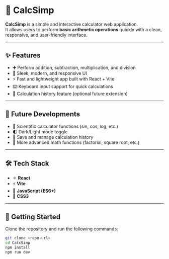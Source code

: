 # 🧮 CalcSimp  

**CalcSimp** is a simple and interactive calculator web application.  
It allows users to perform **basic arithmetic operations** quickly with a clean, responsive, and user-friendly interface.  

---

## ✨ Features  
- ➕ Perform addition, subtraction, multiplication, and division  
- 🎨 Sleek, modern, and responsive UI  
- ⚡ Fast and lightweight app built with React + Vite  
- ⌨️ Keyboard input support for quick calculations  
- 📝 Calculation history feature (optional future extension)  

---

## 🚀 Future Developments  
- 🧠 Scientific calculator functions (sin, cos, log, etc.)  
- 🌓 Dark/Light mode toggle  
- 💾 Save and manage calculation history  
- 🔢 More advanced math functions (factorial, square root, etc.)  

---

## 🛠️ Tech Stack  
- ⚛️ **React**  
- ⚡ **Vite**  
- 📜 **JavaScript (ES6+)**  
- 🎨 **CSS3** 

---

## 📖 Getting Started  

Clone the repository and run the following commands:  

```bash
git clone <repo-url>
cd CalcSimp
npm install
npm run dev
